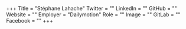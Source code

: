 +++
Title = "Stéphane Lahache"
Twitter = ""
LinkedIn = ""
GitHub = ""
Website = ""
Employer = "Dailymotion"
Role = ""
Image = ""
GitLab = ""
Facebook = ""
+++
